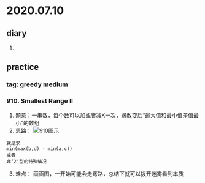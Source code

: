 # 2020.07.10
## diary
1. 
## practice
### tag: greedy medium
### 910. Smallest Range II
1. 题意：一串数，每个数可以加或者减K一次，求改变后“最大值和最小值差值最小”的数组
2. 思路：
![910图示](https://pic.leetcode-cn.com/79a2c51caabde6667f1ff5442ae19b861b4aaa04fccc627433ef04ced70214e6-910.jpg)
```
就是求
min(max(b,d) - min(a,c))
或者
非‘Z’型的特殊情况
```
3. 难点： 画画图，一开始可能会走弯路，总结下就可以拨开迷雾看到本质

